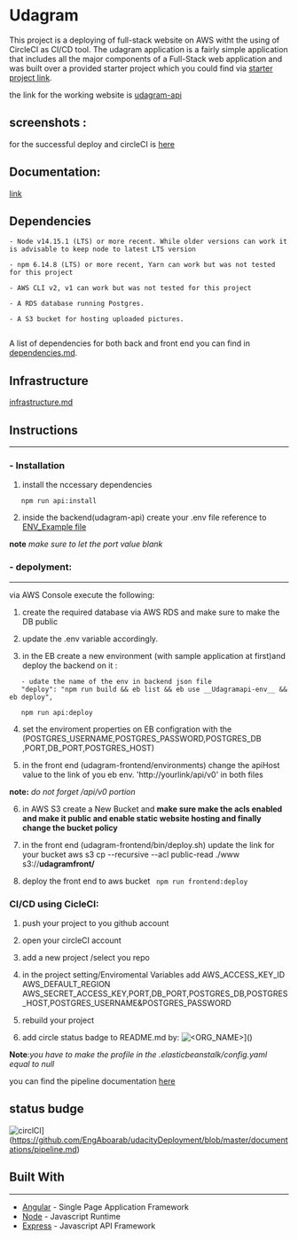 
# Udagram

 This project  is a deploying of full-stack website on AWS witht the using of CircleCI as CI/CD tool. The udagram application is a fairly simple application that includes all the major components of a Full-Stack web application and was built over a provided starter project which you could find via [starter project link](https://github.com/udacity/nd0067-c4-deployment-process-project-starter).

the link for the working website is [udagram-api](http://udagramfront.s3-website-us-east-1.amazonaws.com)

## screenshots :
for the successful deploy and circleCI is [here](https://github.com/EngAboarab/udacityDeployment/tree/master/screenshots)

## Documentation:
[link](https://github.com/EngAboarab/udacityDeployment/tree/master/documentations)

## Dependencies

```
- Node v14.15.1 (LTS) or more recent. While older versions can work it is advisable to keep node to latest LTS version

- npm 6.14.8 (LTS) or more recent, Yarn can work but was not tested for this project

- AWS CLI v2, v1 can work but was not tested for this project

- A RDS database running Postgres.

- A S3 bucket for hosting uploaded pictures.
 

```
 A list of dependencies for both back and front end you can find in [dependencies.md](https://github.com/EngAboarab/udacityDeployment/tree/master/documentations/dependencies.md).

## Infrastructure
[infrastructure.md](https://github.com/EngAboarab/udacityDeployment/blob/master/documentations/infrastructure.md) 

## Instructions 
-----

### - Installation


1. install the nccessary dependencies 
```npm run frontend:install
   npm run api:install
``` 

2. inside the backend(udagram-api) create your .env file reference to [ENV_Example file](https://github.com/EngAboarab/udacityDeployment/blob/master/ENV_Example)  

**note** _make sure to let the port value blank_



### - depolyment:
----
via AWS Console execute the following:
1. create the required database via AWS RDS and make sure to make the DB public
2. update the .env variable accordingly.

3. in the EB create a new environment (with sample application at first)and deploy the backend on it :
```
   - udate the name of the env in backend json file 
   "deploy": "npm run build && eb list && eb use __Udagramapi-env__ && eb deploy",

   npm run api:deploy
```

4. set the enviroment properties on EB configration with the (POSTGRES_USERNAME,POSTGRES_PASSWORD,POSTGRES_DB ,PORT,DB_PORT,POSTGRES_HOST)

5. in the front end (udagram-frontend/environments) change the apiHost value to the link of you eb env. 'http://yourlink/api/v0' in both files  

**note:** _do not forget /api/v0 portion_

6. in AWS S3 create a New Bucket and **make sure make the acls enabled and make it public and enable static website hosting and finally change the bucket policy**

7. in the front end (udagram-frontend/bin/deploy.sh) update the link for your bucket aws s3 cp --recursive --acl public-read ./www s3://__udagramfront/__

8. deploy the front end to aws bucket 
``` npm run frontend:deploy```


### CI/CD using CicleCI:
1. push your project to you github account

2. open your circleCI account
3. add a new project /select you repo
4. in the project setting/Enviromental Variables  add AWS_ACCESS_KEY_ID AWS_DEFAULT_REGION AWS_SECRET_ACCESS_KEY,PORT,DB_PORT,POSTGRES_DB,POSTGRES_HOST,POSTGRES_USERNAME&POSTGRES_PASSWORD
5. rebuild your project  
6. add circle status badge to README.md by:
![<ORG_NAME>](https://circleci.com/<VCS>/<ORG_NAME>/<PROJECT_NAME>.svg?style=svg)](<LINK>)

**Note**:_you have to make the profile in the .elasticbeanstalk/config.yaml equal to null_ 


you can find the pipeline documentation [here](https://github.com/EngAboarab/udacityDeployment/blob/master/documentations/pipeline.md)

## status budge
![circlCI](https://circleci.com/gh/Aboarab/deployment-project.svg?style=svg)](https://github.com/EngAboarab/udacityDeployment/blob/master/documentations/pipeline.md)

## Built With
----

- [Angular](https://angular.io/) - Single Page Application Framework
- [Node](https://nodejs.org) - Javascript Runtime
- [Express](https://expressjs.com/) - Javascript API Framework

